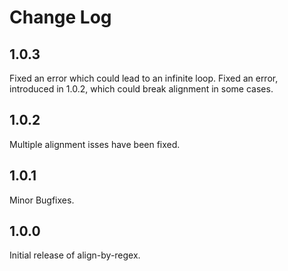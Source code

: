 # Change Log

## 1.0.3

Fixed an error which could lead to an infinite loop.
Fixed an error, introduced in 1.0.2, which could break alignment in some cases.

## 1.0.2

Multiple alignment isses have been fixed.

## 1.0.1

Minor Bugfixes.

## 1.0.0

Initial release of align-by-regex.